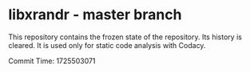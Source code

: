 # libxrandr - master branch

This repository contains the frozen state of the repository.
Its history is cleared. It is used only for static code
analysis with Codacy.

Commit Time: 1725503071